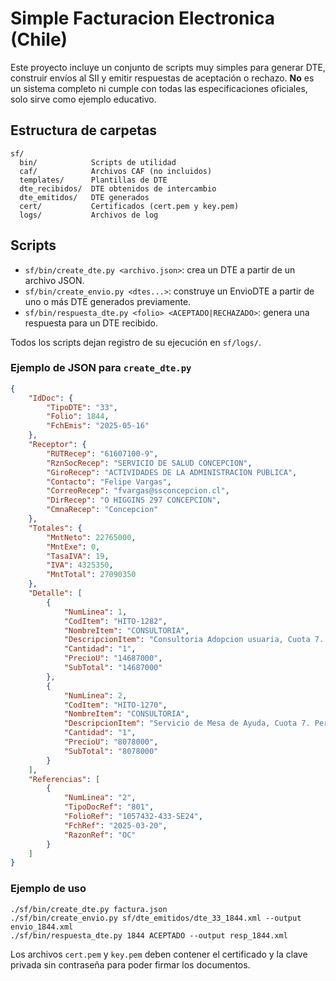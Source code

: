 # Simple Facturacion Electronica (Chile)

Este proyecto incluye un conjunto de scripts muy simples para generar DTE, 
construir envíos al SII y emitir respuestas de aceptación o rechazo. **No** 
es un sistema completo ni cumple con todas las especificaciones oficiales, 
solo sirve como ejemplo educativo.

## Estructura de carpetas

```
sf/
  bin/            Scripts de utilidad
  caf/            Archivos CAF (no incluidos)
  templates/      Plantillas de DTE
  dte_recibidos/  DTE obtenidos de intercambio
  dte_emitidos/   DTE generados
  cert/           Certificados (cert.pem y key.pem)
  logs/           Archivos de log
```

## Scripts

- `sf/bin/create_dte.py <archivo.json>`: crea un DTE a partir de un archivo JSON.
- `sf/bin/create_envio.py <dtes...>`: construye un EnvioDTE a partir de uno o más
  DTE generados previamente.
- `sf/bin/respuesta_dte.py <folio> <ACEPTADO|RECHAZADO>`: genera una respuesta
  para un DTE recibido.

Todos los scripts dejan registro de su ejecución en `sf/logs/`.

### Ejemplo de JSON para `create_dte.py`

```json
{
    "IdDoc": {
        "TipoDTE": "33",
        "Folio": 1844,
        "FchEmis": "2025-05-16"
    },
    "Receptor": {
        "RUTRecep": "61607100-9",
        "RznSocRecep": "SERVICIO DE SALUD CONCEPCION",
        "GiroRecep": "ACTIVIDADES DE LA ADMINISTRACION PUBLICA",
        "Contacto": "Felipe Vargas",
        "CorreoRecep": "fvargas@ssconcepcion.cl",
        "DirRecep": "O HIGGINS 297 CONCEPCION",
        "CmnaRecep": "Concepcion"
    },
    "Totales": {
        "MntNeto": 22765000,
        "MntExe": 0,
        "TasaIVA": 19,
        "IVA": 4325350,
        "MntTotal": 27090350
    },
    "Detalle": [
        {
            "NumLinea": 1,
            "CodItem": "HITO-1282",
            "NombreItem": "CONSULTORIA",
            "DescripcionItem": "Consultoria Adopcion usuaria, Cuota 7. Periodo 16-febrero-2025 a 15-marzo-2025",
            "Cantidad": "1",
            "PrecioU": "14687000",
            "SubTotal": "14687000"
        },
        {
            "NumLinea": 2,
            "CodItem": "HITO-1270",
            "NombreItem": "CONSULTORIA",
            "DescripcionItem": "Servicio de Mesa de Ayuda, Cuota 7. Periodo 16-febrero-2025 a 15-marzo-2025",
            "Cantidad": "1",
            "PrecioU": "8078000",
            "SubTotal": "8078000"
        }
    ],
    "Referencias": [
        {
            "NumLinea": "2",
            "TipoDocRef": "801",
            "FolioRef": "1057432-433-SE24",
            "FchRef": "2025-03-20",
            "RazonRef": "OC"
        }
    ]
}
```

### Ejemplo de uso

```
./sf/bin/create_dte.py factura.json
./sf/bin/create_envio.py sf/dte_emitidos/dte_33_1844.xml --output envio_1844.xml
./sf/bin/respuesta_dte.py 1844 ACEPTADO --output resp_1844.xml
```

Los archivos `cert.pem` y `key.pem` deben contener el certificado y la clave
privada sin contraseña para poder firmar los documentos.
